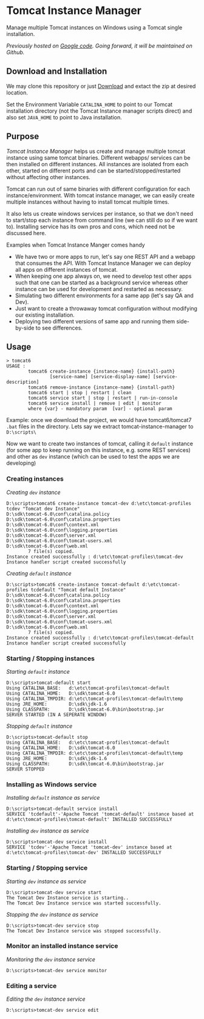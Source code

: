 Tomcat Instance Manager
=======================

Manage multiple Tomcat instances on Windows using a Tomcat single installation.

*Previously hosted on [Google code](https://code.google.com/p/tomcat-instance-manager/). Going forward, it will be maintained on Github.*

## Download and Installation
We may clone this repository or just [Download](https://github.com/kdabir/tomcat-instance-manager/archive/master.zip) and extact the zip at desired location.

Set the Environment Variable `CATALINA_HOME` to point to our Tomcat installation directory (not the Tomcat Instance manager scripts direct) and also set `JAVA_HOME` to point to Java installation.


## Purpose

*Tomcat Instance Manager* helps us create and manage multiple tomcat instance using same tomcat binaries. Different webapps/ services can be then installed on different instances. All instances are isolated from each other, started on different ports and can be started/stopped/restarted without affecting other instances. 

Tomcat can run out of same binaries with different configuration for each instance/environment. With tomcat instance manager, we can easily create multiple instances without having to install tomcat multiple times.

It also lets us create windows services per instance, so that we don't need to start/stop each instance from command line (we can still do so if we want to). Installing service has its own pros and cons, which need not be discussed here.

Examples when Tomcat Instance Manger comes handy

- We have two or more apps to run, let's say one REST API and a webapp that consumes the API. With Tomcat Instance Manager we can deploy all apps on different instances of tomcat.
- When keeping one app always on, we need to develop test other apps such that one can be started as a background service whereas other instance can be used for development and restarted as necessary. 
- Simulating two different environments for a same app (let's say QA and Dev). 
- Just want to create a throwaway tomcat configuration without modifying our existing installation.
- Deploying two different versions of same app and running them side-by-side to see differences.


## Usage

    > tomcat6
    USAGE :
            tomcat6 create-instance {instance-name} {install-path}
                    [service-name] [service-display-name] [service-description]
            tomcat6 remove-instance {instance-name} {install-path}
            tomcat6 start | stop | restart | clean
            tomcat6 service start | stop | restart | run-in-console
            tomcat6 service install | remove | edit | monitor
            where {var} - mandatory param  [var] - optional param

Example: once we download the project, we would have tomcat6/tomcat7 `.bat` files in the directory. Lets say we extract tomcat-instance-manager to `D:\scripts\`

Now we want to create two instances of tomcat, calling it `default` instance (for some app to keep running on this instance, e.g. some REST services) and other as `dev` instance (which can be used to test the apps we are developing)

### Creating instances

*Creating `dev` instance*

    D:\scripts>tomcat6 create-instance tomcat-dev d:\etc\tomcat-profiles tcdev "Tomcat dev Instance"
    D:\sdk\tomcat-6.0\conf\catalina.policy
    D:\sdk\tomcat-6.0\conf\catalina.properties
    D:\sdk\tomcat-6.0\conf\context.xml
    D:\sdk\tomcat-6.0\conf\logging.properties
    D:\sdk\tomcat-6.0\conf\server.xml
    D:\sdk\tomcat-6.0\conf\tomcat-users.xml
    D:\sdk\tomcat-6.0\conf\web.xml
            7 file(s) copied.
    Instance created successfully : d:\etc\tomcat-profiles\tomcat-dev
    Instance handler script created successfully

*Creating `default` instance*

    D:\scripts>tomcat6 create-instance tomcat-default d:\etc\tomcat-profiles tcdefault "Tomcat default Instance"
    D:\sdk\tomcat-6.0\conf\catalina.policy
    D:\sdk\tomcat-6.0\conf\catalina.properties
    D:\sdk\tomcat-6.0\conf\context.xml
    D:\sdk\tomcat-6.0\conf\logging.properties
    D:\sdk\tomcat-6.0\conf\server.xml
    D:\sdk\tomcat-6.0\conf\tomcat-users.xml
    D:\sdk\tomcat-6.0\conf\web.xml
            7 file(s) copied.
    Instance created successfully : d:\etc\tomcat-profiles\tomcat-default
    Instance handler script created successfully

### Starting / Stopping instances

*Starting `default` instance*

    D:\scripts>tomcat-default start
    Using CATALINA_BASE:   d:\etc\tomcat-profiles\tomcat-default
    Using CATALINA_HOME:   D:\sdk\tomcat-6.0
    Using CATALINA_TMPDIR: d:\etc\tomcat-profiles\tomcat-default\temp
    Using JRE_HOME:        D:\sdk\jdk-1.6
    Using CLASSPATH:       D:\sdk\tomcat-6.0\bin\bootstrap.jar
    SERVER STARTED (IN A SEPERATE WINDOW)

*Stopping `default` instance*

    D:\scripts>tomcat-default stop
    Using CATALINA_BASE:   d:\etc\tomcat-profiles\tomcat-default
    Using CATALINA_HOME:   D:\sdk\tomcat-6.0
    Using CATALINA_TMPDIR: d:\etc\tomcat-profiles\tomcat-default\temp
    Using JRE_HOME:        D:\sdk\jdk-1.6
    Using CLASSPATH:       D:\sdk\tomcat-6.0\bin\bootstrap.jar
    SERVER STOPPED

### Installing as Windows service

*Installing `default` instance as service*

    D:\scripts>tomcat-default service install
    SERVICE 'tcdefault'-'Apache Tomcat 'tomcat-default' instance based at d:\etc\tomcat-profiles\tomcat-default' INSTALLED SUCCESSFULLY

*Installing `dev` instance as service*

    D:\scripts>tomcat-dev service install
    SERVICE 'tcdev'-'Apache Tomcat 'tomcat-dev' instance based at d:\etc\tomcat-profiles\tomcat-dev' INSTALLED SUCCESSFULLY

### Starting / Stopping service

*Starting `dev` instance as service*

    D:\scripts>tomcat-dev service start
    The Tomcat Dev Instance service is starting..
    The Tomcat Dev Instance service was started successfully.

*Stopping the `dev` instance as service*

    D:\scripts>tomcat-dev service stop
    The Tomcat Dev Instance service was stopped successfully.

### Monitor an installed instance service

*Monitoring the `dev` instance service*

    D:\scripts>tomcat-dev service monitor

### Editing a service

*Editing the `dev` instance service*

    D:\scripts>tomcat-dev service edit
